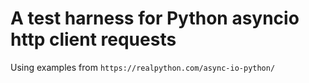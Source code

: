 # A test harness for Python asyncio http client requests


Using examples from `https://realpython.com/async-io-python/`

